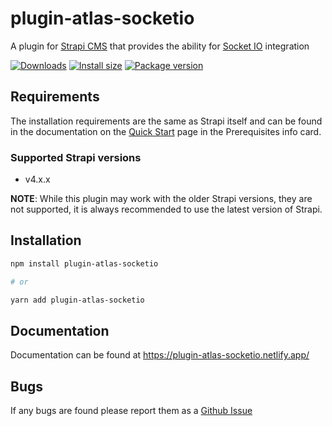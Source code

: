 # plugin-atlas-socketio

A plugin for [Strapi CMS](https://github.com/strapi/strapi) that provides the ability for [Socket IO](https://socket.io) integration

[![Downloads](https://img.shields.io/npm/dm/plugin-atlas-socketio?style=for-the-badge)](https://img.shields.io/npm/dm/plugin-atlas-socketio?style=for-the-badge)
[![Install size](https://img.shields.io/npm/l/plugin-atlas-socketio?style=for-the-badge)](https://img.shields.io/npm/l/plugin-atlas-socketio?style=for-the-badge)
[![Package version](https://img.shields.io/github/v/release/ComfortablyCoding/plugin-atlas-socketio?style=for-the-badge)](https://img.shields.io/github/v/release/ComfortablyCoding/plugin-atlas-socketio?style=for-the-badge)

## Requirements

The installation requirements are the same as Strapi itself and can be found in the documentation on the [Quick Start](https://strapi.io/documentation/developer-docs/latest/getting-started/quick-start.html) page in the Prerequisites info card.

### Supported Strapi versions

- v4.x.x

**NOTE**: While this plugin may work with the older Strapi versions, they are not supported, it is always recommended to use the latest version of Strapi.

## Installation

```sh
npm install plugin-atlas-socketio

# or

yarn add plugin-atlas-socketio
```

## Documentation

Documentation can be found at https://plugin-atlas-socketio.netlify.app/

## Bugs

If any bugs are found please report them as a [Github Issue](https://github.com/ComfortablyCoding/plugin-atlas-socketio/issues)
